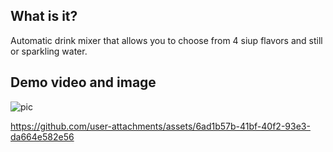 ## What is it? 

Automatic drink mixer that allows you to choose from 4 siup flavors and still or sparkling water.

## Demo video and image

![pic](https://github.com/user-attachments/assets/96f9b442-caea-48f9-89fa-4255179f51f1)


https://github.com/user-attachments/assets/6ad1b57b-41bf-40f2-93e3-da664e582e56

